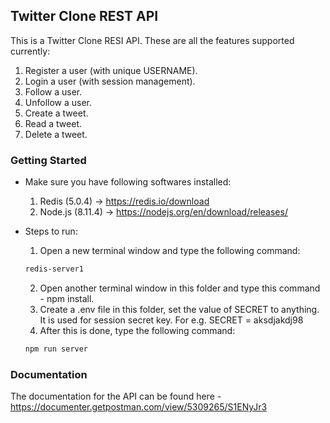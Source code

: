 ## Twitter Clone REST API

This is a Twitter Clone RESI API. These are all the features supported currently:
1. Register a user (with unique USERNAME).
2. Login a user (with session management).
3. Follow a user.
4. Unfollow a user.
5. Create a tweet.
6. Read a tweet.
7. Delete a tweet.

### Getting Started
* Make sure you have following softwares installed:
  1. Redis (5.0.4) -> https://redis.io/download
  2. Node.js (8.11.4) -> https://nodejs.org/en/download/releases/

* Steps to run:
  1. Open a new terminal window and type the following command:
  ```sh
  redis-server1
  ```
  2. Open another terminal window in this folder and type this command - npm install.
  3. Create a .env file in this folder, set the value of SECRET to anything. It is used for session secret key. For e.g. SECRET = aksdjakdj98
  4. After this is done, type the following command:
  ```sh
  npm run server
  ```
  
### Documentation
The documentation for the API can be found here - https://documenter.getpostman.com/view/5309265/S1ENyJr3
